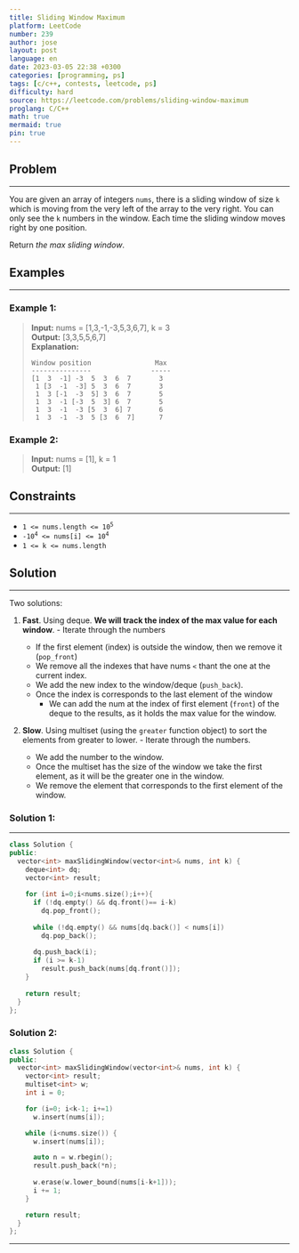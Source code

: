 ```yaml
---
title: Sliding Window Maximum
platform: LeetCode
number: 239
author: jose
layout: post
language: en
date: 2023-03-05 22:38 +0300
categories: [programming, ps]
tags: [c/c++, contests, leetcode, ps]
difficulty: hard
source: https://leetcode.com/problems/sliding-window-maximum
proglang: C/C++
math: true
mermaid: true
pin: true
---
```

## Problem
---
You are given an array of integers `nums`, there is a sliding window of size `k` which is moving from the very left of the array to the very right. You can only see the `k` numbers in the window. Each time the sliding window moves right by one position.  

Return *the max sliding window*.  

## Examples
---
### **Example 1:**  
>**Input:** nums = [1,3,-1,-3,5,3,6,7], k = 3  
>**Output:** [3,3,5,5,6,7]  
>**Explanation:**  
>```
>Window position                Max
>---------------               -----
>[1  3  -1] -3  5  3  6  7       3
>  1 [3  -1  -3] 5  3  6  7       3
>  1  3 [-1  -3  5] 3  6  7       5
>  1  3  -1 [-3  5  3] 6  7       5
>  1  3  -1  -3 [5  3  6] 7       6
>  1  3  -1  -3  5 [3  6  7]      7
>```

### **Example 2:**  
>**Input:** nums = [1], k = 1  
>**Output:** [1]  

## Constraints
---
- <code>1 <= nums.length <= 10<sup>5</sup></code>
- <code>-10<sup>4</sup> <= nums[i] <= 10<sup>4</sup></code>
- `1 <= k <= nums.length`

## Solution
---
Two solutions:
  1. **Fast**. Using deque. **We will track the index of the max value for each window**.
    -  Iterate through the numbers
      - If the first element (index) is outside the window, then we remove it (`pop_front`)
      - We remove all the indexes that have nums `<` thant the one at the current index.
      - We add the new index to the window/deque (`push_back`).
      - Once the index is corresponds to the last element of the window
        - We can add the num at the index of first element (`front`) of the deque to the results, as it holds the max value for the window.

  2. **Slow**. Using multiset (using the `greater` function object) to sort the elements from greater to lower.
    - Iterate through the numbers.
      - We add the number to the window.
      - Once the multiset has the size of the window we take the first element, as it will be the greater one in the window.
      - We remove the element that corresponds to the first element of the window.
    
### Solution 1:
---
```c++
class Solution {
public:
  vector<int> maxSlidingWindow(vector<int>& nums, int k) {
    deque<int> dq;
    vector<int> result;
    
    for (int i=0;i<nums.size();i++){
      if (!dq.empty() && dq.front()== i-k)
        dq.pop_front();
      
      while (!dq.empty() && nums[dq.back()] < nums[i])
        dq.pop_back();
      
      dq.push_back(i);     
      if (i >= k-1)
        result.push_back(nums[dq.front()]);
    }
    
    return result;
  }
};
```

### Solution 2:
```c++
class Solution {
public:
  vector<int> maxSlidingWindow(vector<int>& nums, int k) {
    vector<int> result;
    multiset<int> w;
    int i = 0;

    for (i=0; i<k-1; i+=1)
      w.insert(nums[i]);

    while (i<nums.size()) {
      w.insert(nums[i]);

      auto n = w.rbegin();
      result.push_back(*n);
      
      w.erase(w.lower_bound(nums[i-k+1]));
      i += 1;
    }

    return result;
  }
};
```
---